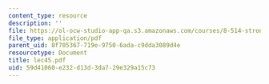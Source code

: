 ```yaml
---
content_type: resource
description: ''
file: https://ol-ocw-studio-app-qa.s3.amazonaws.com/courses/8-514-strongly-correlated-systems-in-condensed-matter-physics-fall-2003/59d41060e232d13d3da729e329a15c73_lec45.pdf
file_type: application/pdf
parent_uid: 8f705367-719e-9750-6ada-c9dda3089d4e
resourcetype: Document
title: lec45.pdf
uid: 59d41060-e232-d13d-3da7-29e329a15c73
---
```

